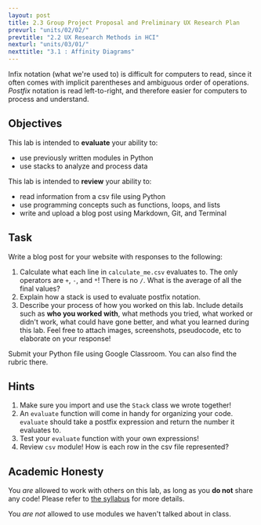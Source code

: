 ```yaml
---
layout: post
title: 2.3 Group Project Proposal and Preliminary UX Research Plan
prevurl: "units/02/02/"
prevtitle: "2.2 UX Research Methods in HCI"
nexturl: "units/03/01/"
nexttitle: "3.1 : Affinity Diagrams"
---
```

Infix notation (what we're used to) is difficult for computers to read, since it often comes with implicit parentheses and ambiguous order of operations. _Postfix_ notation is read left-to-right, and therefore easier for computers to process and understand.


## Objectives
This lab is intended to **evaluate** your ability to:
  * use previously written modules in Python
  * use stacks to analyze and process data

This lab is intended to **review** your ability to:
  * read information from a csv file using Python
  * use programming concepts such as functions, loops, and lists
  * write and upload a blog post using Markdown, Git, and Terminal

## Task
Write a blog post for your website with responses to the following:
  1. Calculate what each line in `calculate_me.csv` evaluates to. The only operators are `+`, `-`, and `*`! There is no `/`. What is the average of all the final values?
  2. Explain how a stack is used to evaluate postfix notation.
  3. Describe your process of how you worked on this lab. Include details such as **who you worked with**, what methods you tried, what worked or didn't work, what could have gone better, and what you learned during this lab. Feel free to attach images, screenshots, pseudocode, etc to elaborate on your response!

Submit your Python file using Google Classroom. You can also find the rubric there.

## Hints
  1. Make sure you import and use the `Stack` class we wrote together!
  2. An `evaluate` function will come in handy for organizing your code. `evaluate` should take a postfix expression and return the number it evaluates to.
  3. Test your `evaluate` function with your own expressions!
  4. Review `csv` module! How is each row in the csv file represented?


## Academic Honesty
You _are_ allowed to work with others on this lab, as long as you **do not** share any code! Please refer to [the syllabus]({{site.baseurl}}/syllabus#academic-honesty) for more details.

You _are not_ allowed to use modules we haven't talked about in class.
